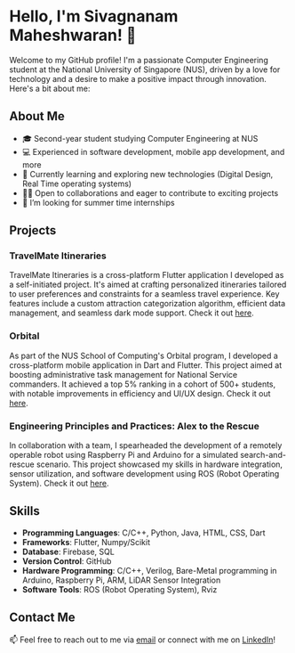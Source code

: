 # Hello, I'm Sivagnanam Maheshwaran! 👋

Welcome to my GitHub profile! I'm a passionate Computer Engineering student at the National University of Singapore (NUS), driven by a love for technology and a desire to make a positive impact through innovation. Here's a bit about me:

## About Me

- 🎓 Second-year student studying Computer Engineering at NUS
- 💻 Experienced in software development, mobile app development, and more
- 🌱 Currently learning and exploring new technologies (Digital Design, Real Time operating systems)
- 👯‍♂️ Open to collaborations and eager to contribute to exciting projects
- 🤔 I’m looking for summer time internships

## Projects

### TravelMate Itineraries

TravelMate Itineraries is a cross-platform Flutter application I developed as a self-initiated project. It's aimed at crafting personalized itineraries tailored to user preferences and constraints for a seamless travel experience. Key features include a custom attraction categorization algorithm, efficient data management, and seamless dark mode support. Check it out [here](link).

### Orbital

As part of the NUS School of Computing's Orbital program, I developed a cross-platform mobile application in Dart and Flutter. This project aimed at boosting administrative task management for National Service commanders. It achieved a top 5% ranking in a cohort of 500+ students, with notable improvements in efficiency and UI/UX design. Check it out [here](link).

### Engineering Principles and Practices: Alex to the Rescue

In collaboration with a team, I spearheaded the development of a remotely operable robot using Raspberry Pi and Arduino for a simulated search-and-rescue scenario. This project showcased my skills in hardware integration, sensor utilization, and software development using ROS (Robot Operating System). Check it out [here](link).

## Skills

- **Programming Languages**: C/C++, Python, Java, HTML, CSS, Dart
- **Frameworks**: Flutter, Numpy/Scikit
- **Database**: Firebase, SQL
- **Version Control**: GitHub
- **Hardware Programming**: C/C++, Verilog, Bare-Metal programming in Arduino, Raspberry Pi, ARM, LiDAR Sensor Integration
- **Software Tools**: ROS (Robot Operating System), Rviz

## Contact Me

📫 Feel free to reach out to me via [email](mailto:sivagnanam.maheshwaran@u.nus.edu) or connect with me on [LinkedIn](www.linkedin.com/in/siva-mahesh)!

<!--
**Mahesh1772/Mahesh1772** is a ✨ _special_ ✨ repository because its `README.md` (this file) appears on your GitHub profile.

Here are some ideas to get you started:

- 🔭 I’m currently working on ...
- 🌱 I’m currently learning ...
- 👯 I’m looking to collaborate on ...
- 🤔 I’m looking for help with ...
- 💬 Ask me about ...
- 📫 How to reach me: ...
- 😄 Pronouns: ...
- ⚡ Fun fact: ...
-->
